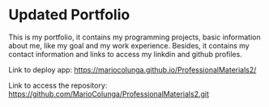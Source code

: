  # Updated Portfolio

This is my portfolio, it contains my programming projects, basic information about me, like my goal and my work experience. Besides, it contains my contact information and links to access my linkdin and github profiles.  

 
Link to deploy app:  https://mariocolunga.github.io/ProfessionalMaterials2/

Link to access the repository: https://github.com/MarioColunga/ProfessionalMaterials2.git